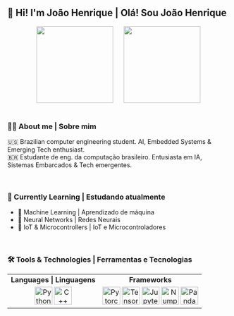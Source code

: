 ## 👋 Hi! I'm João Henrique | Olá! Sou João Henrique 
<div align="center">
  <img height="174" src="https://github-readme-stats.vercel.app/api?username=joaohgp-dev&show_icons=true&theme=gotham&hide_border=true" />
    &nbsp;&nbsp;&nbsp;&nbsp;
  <img height="174" src="https://github-readme-stats.vercel.app/api/top-langs/?username=joaohgp-dev&size_weight=0.5&count_weight=0.5&theme=gotham&layout=compact&card_width=320&hide_border=true" />
</div>
<br>

### 👨‍💻 About me | Sobre mim

🇺🇸 Brazilian computer engineering student. AI, Embedded Systems & Emerging Tech enthusiast.  
🇧🇷 Estudante de eng. da computação brasileiro. Entusiasta em IA, Sistemas Embarcados & Tech emergentes.

<br>

### 🌱 Currently Learning | Estudando atualmente

- 🤖 Machine Learning | Aprendizado de máquina
- 🧠 Neural Networks | Redes Neurais
- 🔌 IoT & Microcontrollers | IoT e Microcontroladores

<br>

### 🛠️ Tools & Technologies | Ferramentas e Tecnologias

<table>
  <tr align="center">
    <td><strong>Languages | Linguagens</strong></td>
    <td><strong>Frameworks</strong></td>
    <!-- <td><strong>Tools & Infra | Ferramentas e infraestrutura</strong></td> -->
  </tr>
  <tr align="center">
    <td>
      <img alt="Python" height="40" src="https://devicon-website.vercel.app/api/python/original.svg" />
      <img alt="C++" height="40" src="https://devicon-website.vercel.app/api/cplusplus/original.svg" />
    </td>
    <td>
      <img alt="Pytorch" height="40" src="https://devicon-website.vercel.app/api/pytorch/original.svg" />
      <img alt="TensorFlow" height="40" src="https://devicon-website.vercel.app/api/tensorflow/original.svg" />
      <img alt="Jupyter" height="40" src="https://devicon-website.vercel.app/api/jupyter/original.svg" />
      <img alt="Numpy" height="40" src="https://devicon-website.vercel.app/api/numpy/original.svg" />
      <img alt="Pandas" height="40" src="https://devicon-website.vercel.app/api/pandas/original.svg?color=%23F2F2F2" />
    </td>
    <!-- <td>
    </td> -->
  </tr>
</table>
<!--
#### Tools
![VSCode](https://img.shields.io/badge/VSCode-007ACC?style=flat&logo=visualstudiocode&logoColor=white)
![Git](https://img.shields.io/badge/Git-F05032?style=flat&logo=git&logoColor=white)
![Docker](https://img.shields.io/badge/Docker-2496ED?style=flat&logo=docker&logoColor=white)
![PostgreSQL](https://img.shields.io/badge/PostgreSQL-336791?style=flat&logo=postgresql&logoColor=white)
## 📌 Highlighted Projects (Coming sonn!)
## 🎯 Goals for 2025
- 🎓 Graduate in Computer Engineering (currently in 6th semester)
- 💼 Land a position or internship in tech (AI or data-related)
- 📚 Apply for a Master’s program in Artificial Intelligence
---
## 📫 Let's connect!
- [LinkedIn](https://linkedin.com/in/joao-henrique-gomes-pereira-07921831b)
- [E-mail](mailto:joaohgpereira@gmail.com)
-->
